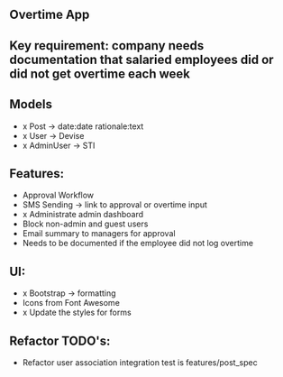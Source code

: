 ## Overtime App

## Key requirement: company needs documentation that salaried employees did or did not get overtime each week

## Models
- x Post -> date:date rationale:text
- x User -> Devise
- x AdminUser -> STI

## Features:
- Approval Workflow
- SMS Sending -> link to approval or overtime input
- x Administrate admin dashboard
- Block non-admin and guest users
- Email summary to managers for approval
- Needs to be documented if the employee did not log overtime

## UI:
- x Bootstrap -> formatting
- Icons from Font Awesome 
- x Update the styles for forms

## Refactor TODO's:
- Refactor user association integration test is features/post_spec
